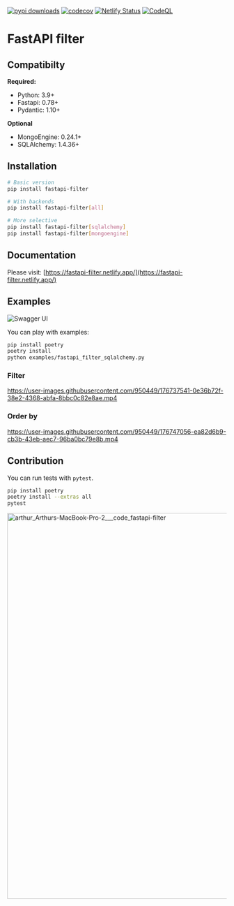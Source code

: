 [![pypi downloads](https://img.shields.io/pypi/dm/fastapi-filter?color=%232E73B2&logo=python&logoColor=%23F9D25F)](https://pypi.org/project/fastapi-filter)
[![codecov](https://codecov.io/gh/arthurio/fastapi-filter/branch/main/graph/badge.svg?token=I1DVBL1682)](https://codecov.io/gh/arthurio/fastapi-filter)
[![Netlify Status](https://api.netlify.com/api/v1/badges/83451c4f-76dd-4154-9b2d-61f654eb0704/deploy-status)](https://fastapi-filter.netlify.app/)
[![CodeQL](https://github.com/arthurio/fastapi-filter/actions/workflows/codeql-analysis.yml/badge.svg)](https://github.com/arthurio/fastapi-filter/actions/workflows/codeql-analysis.yml)

# FastAPI filter

## Compatibilty

**Required:**
  * Python: 3.9+
  * Fastapi: 0.78+
  * Pydantic: 1.10+

**Optional**
  * MongoEngine: 0.24.1+
  * SQLAlchemy: 1.4.36+

## Installation

```bash
# Basic version
pip install fastapi-filter

# With backends
pip install fastapi-filter[all]

# More selective
pip install fastapi-filter[sqlalchemy]
pip install fastapi-filter[mongoengine]
```

## Documentation

Please visit: [https://fastapi-filter.netlify.app/](https://fastapi-filter.netlify.app/)

## Examples

![Swagger UI](https://raw.githubusercontent.com/arthurio/fastapi-filter/main/docs/swagger-ui.png)

You can play with examples:

```bash
pip install poetry
poetry install
python examples/fastapi_filter_sqlalchemy.py
```

### Filter

https://user-images.githubusercontent.com/950449/176737541-0e36b72f-38e2-4368-abfa-8bbc0c82e8ae.mp4

### Order by

https://user-images.githubusercontent.com/950449/176747056-ea82d6b9-cb3b-43eb-aec7-96ba0bc79e8b.mp4

## Contribution

You can run tests with `pytest`.

```bash
pip install poetry
poetry install --extras all
pytest
```

<img width="884" alt="arthur_Arthurs-MacBook-Pro-2___code_fastapi-filter" src="https://user-images.githubusercontent.com/950449/176737623-a77f15d6-4e60-4c06-bdb7-b3d77f346a54.png">
